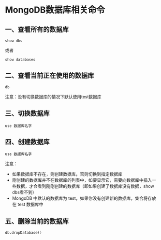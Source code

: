 # MongoDB数据库相关命令



## 一、查看所有的数据库

```
show dbs
```

或者

```
show databases
```



## 二、查看当前正在使用的数据库

```
db
```

注意：没有切换数据库的情况下默认使用test数据库



## 三、切换数据库

```
use 数据库名字
```



## 四、创建数据库

```shell
use 数据库名字
```

注意：

* 如果数据库不存在，则创建数据库，否则切换到指定数据库
* 刚创建的数据库并不在数据库的列表中，如要显示它，需要向数据库中插入一些数据，才会看到刚刚创建的数据库（即如果创建了数据库没有数据，show dbs看不到）
* MongoDB 中默认的数据库为 test，如果你没有创建新的数据库，集合将存放在 test 数据库中



## 五、删除当前的数据库

```
db.dropDatabase()
```

